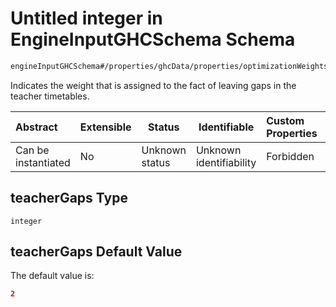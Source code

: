 # Untitled integer in EngineInputGHCSchema Schema

```txt
engineInputGHCSchema#/properties/ghcData/properties/optimizationWeights/properties/timetableGaps/properties/teacherGaps
```

Indicates the weight that is assigned to the fact of leaving gaps in the teacher timetables.


| Abstract            | Extensible | Status         | Identifiable            | Custom Properties | Additional Properties | Access Restrictions | Defined In                                                         |
| :------------------ | ---------- | -------------- | ----------------------- | :---------------- | --------------------- | ------------------- | ------------------------------------------------------------------ |
| Can be instantiated | No         | Unknown status | Unknown identifiability | Forbidden         | Allowed               | none                | [ghc.schema.json\*](../out/ghc.schema.json "open original schema") |

## teacherGaps Type

`integer`

## teacherGaps Default Value

The default value is:

```json
2
```
